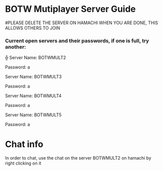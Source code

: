 # BOTW Mutiplayer Server Guide
#PLEASE DELETE THE SERVER ON HAMACHI WHEN YOU ARE DONE, THIS ALLOWS OTHERS TO JOIN

### Current open servers and their passwords, if one is full, try another:
╬
Server Name: BOTWMULT2

Password: a



Server Name: BOTWMULT3

Password: a



Server Name: BOTWMULT4

Password: a



Server Name: BOTWMULT5

Password: a

# Chat info
In order to chat, use the chat on the server BOTWMULT2 on hamachi by right clicking on it
